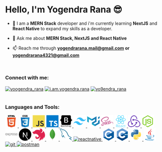 <h1 align="left">Hello, I'm Yogendra Rana 😎</h1>

- 🎈 I am a **MERN Stack** developer and i'm currently learning **NextJS** and **React Native** to expand my skills as a developer.

- 💬 Ask me about **MERN Stack, NextJS and React Native**

- 📫 Reach me through **yogendrarana.mail@gmail.com or yogendrarana4321@gmail.com**

<br />
<h3>Connect with me:</h3>
<div>
<a href="https://twitter.com/yoogendra_rana" target="blank"><img align="center" src="https://raw.githubusercontent.com/rahuldkjain/github-profile-readme-generator  /master/src/images/icons/Social/twitter.svg" alt="yoogendra_rana" height="30" width="40" /></a>
<a href="https://fb.com/i.am.yogendra.rana" target="blank"><img align="center" src="https://raw.githubusercontent.com/rahuldkjain/github-profile-readme-generator/master/src/images/icons/Social/facebook.svg" alt="i.am.yogendra.rana" height="30" width="40" /></a>
<a href="https://instagram.com/yo9endra_rana" target="blank"><img align="center" src="https://raw.githubusercontent.com/rahuldkjain/github-profile-readme-generator/master/src/images/icons/Social/instagram.svg" alt="yo9endra_rana" height="30" width="40" /></a>
</div>


<br />
<h3>Languages and Tools:</h3>
<div>
<a href="https://www.w3.org/html/" target="_blank" rel="noreferrer"> <img src="https://raw.githubusercontent.com/devicons/devicon/master/icons/html5/html5-original-wordmark.svg" alt="html5" width="40" height="40"/> </a> 
<a href="https://www.w3schools.com/css/" target="_blank" rel="noreferrer"> <img src="https://raw.githubusercontent.com/devicons/devicon/master/icons/css3/css3-original-wordmark.svg" alt="css3" width="40" height="40"/> </a> 
<a href="https://developer.mozilla.org/en-US/docs/Web/JavaScript" target="_blank" rel="noreferrer"> <img src="https://raw.githubusercontent.com/devicons/devicon/master/icons/javascript/javascript-original.svg" alt="javascript" width="40" height="40"/> </a> 
<a href="#" rel="noreferrer"> <img src="https://github.com/devicons/devicon/blob/master/icons/typescript/typescript-original.svg" alt="typescript" width="40" height="40"/> </a> 
<a href="https://getbootstrap.com" target="_blank" rel="noreferrer">
  <img src="https://raw.githubusercontent.com/devicons/devicon/master/icons/bootstrap/bootstrap-plain-wordmark.svg" alt="bootstrap" width="40" height="40"/>
</a> 
<a href="#" rel="noreferrer">
  <img src="https://github.com/devicons/devicon/blob/master/icons/tailwindcss/tailwindcss-plain.svg" alt="tailwind" width="40" height="40"/>
</a> 
  <a href="#" rel="noreferrer">
  <img src="https://github.com/devicons/devicon/blob/master/icons/materialui/materialui-original.svg" alt="materialui" width="40" height="40"/>
</a> 
<a href="https://sass-lang.com" target="_blank" rel="noreferrer"> <img src="https://raw.githubusercontent.com/devicons/devicon/master/icons/sass/sass-original.svg" alt="sass" width="40" height="40"/> </a> 
<a href="https://reactjs.org/" target="_blank" rel="noreferrer"> <img src="https://raw.githubusercontent.com/devicons/devicon/master/icons/react/react-original-wordmark.svg" alt="react" width="40" height="40"/> </a> 
<a href="https://redux.js.org" target="_blank" rel="noreferrer"> <img src="https://raw.githubusercontent.com/devicons/devicon/master/icons/redux/redux-original.svg" alt="redux" width="40" height="40"/> </a> 
<a href="https://nodejs.org" target="_blank" rel="noreferrer">
  <img src="https://github.com/devicons/devicon/blob/master/icons/nodejs/nodejs-original.svg" alt="nodejs" width="40" height="40"/>
</a> 
<a href="https://expressjs.com" target="_blank" rel="noreferrer">
  <img src="https://raw.githubusercontent.com/devicons/devicon/master/icons/express/express-original-wordmark.svg" alt="express" width="40" height="40"/> 
</a> 
<a href="https://nextjs.org/" target="_blank" rel="noreferrer">
  <img src="https://github.com/devicons/devicon/blob/master/icons/nextjs/nextjs-original.svg" alt="nextjs" width="40" height="40"/> 
</a> 
<a href="https://nextjs.org/" target="_blank" rel="noreferrer">
  <img src="https://github.com/devicons/devicon/blob/master/icons/nestjs/nestjs-plain.svg" alt="nestjs" width="40" height="40"/> 
</a> 
<a href="https://www.mongodb.com/" target="_blank" rel="noreferrer">
  <img src="https://github.com/devicons/devicon/blob/master/icons/mongodb/mongodb-original.svg" alt="mongodb" width="40" height="40"/>
</a> 
<a href="https://www.mysql.com/" target="_blank" rel="noreferrer">
  <img src="https://github.com/devicons/devicon/blob/master/icons/mysql/mysql-plain.svg" alt="mysql" width="40" height="40"/>
</a> 
<a href="https://reactnative.dev/" target="_blank" rel="noreferrer"> <img src="https://reactnative.dev/img/header_logo.svg" alt="reactnative" width="40" height="40"/> </a> 
<a href="https://www.cprogramming.com/" target="_blank" rel="noreferrer"> <img src="https://raw.githubusercontent.com/devicons/devicon/master/icons/c/c-original.svg" alt="c" width="40" height="40"/> </a> 
<a href="https://www.w3schools.com/cpp/" target="_blank" rel="noreferrer"> <img src="https://raw.githubusercontent.com/devicons/devicon/master/icons/cplusplus/cplusplus-original.svg" alt="cplusplus" width="40" height="40"/> </a> 
<a href="https://www.python.org" target="_blank" rel="noreferrer"> <img src="https://raw.githubusercontent.com/devicons/devicon/master/icons/python/python-original.svg" alt="python" width="40" height="40"/> </a> 
<a href="https://www.java.com" target="_blank" rel="noreferrer"> <img src="https://raw.githubusercontent.com/devicons/devicon/master/icons/java/java-original.svg" alt="java" width="40" height="40"/> </a> 
<a href="https://git-scm.com/" target="_blank" rel="noreferrer"> <img src="https://www.vectorlogo.zone/logos/git-scm/git-scm-icon.svg" alt="git" width="40" height="40"/> </a> 
<a href="https://postman.com" target="_blank" rel="noreferrer"> <img src="https://www.vectorlogo.zone/logos/getpostman/getpostman-icon.svg" alt="postman" width="40" height="40"/> </a> 
</div>
